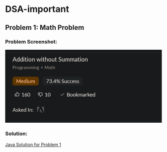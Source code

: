 # DSA-important

## Problem 1: Math Problem

### Problem Screenshot:
![Math Problem 1](images/Math_prob1.png)

### Solution:
[Java Solution for Problem 1](ProbSol1.java)
